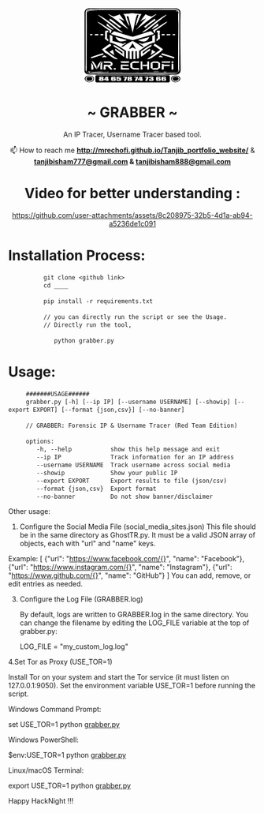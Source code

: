 <div align="center">
 <img src="https://github.com/MrEchoFi/MrEchoFi/raw/4274f537dec313ac7dde4403fe0fae24259beade/Mr.EchoFi-New-Logo-with-ASCII.jpg" alt="logo" width="200" height="auto" />
  <h1>~ GRABBER ~</h1>
   
  <p>
  An IP Tracer, Username Tracer based tool.
  </p>


  📫 How to reach me **http://mrechofi.github.io/Tanjib_portfolio_website/** &
 **tanjibisham777@gmail.com & tanjibisham888@gmail.com**

# Video for better understanding :
  


https://github.com/user-attachments/assets/8c208975-32b5-4d1a-ab94-a5236de1c091


   
</div>

# Installation Process:
              git clone <github link>
              cd ____

              pip install -r requirements.txt

              // you can directly run the script or see the Usage.
              // Directly run the tool,

                 python grabber.py


# Usage:

         #######USAGE######
         grabber.py [-h] [--ip IP] [--username USERNAME] [--showip] [--export EXPORT] [--format {json,csv}] [--no-banner]

         // GRABBER: Forensic IP & Username Tracer (Red Team Edition)

         options:
            -h, --help           show this help message and exit
            --ip IP              Track information for an IP address
            --username USERNAME  Track username across social media
            --showip             Show your public IP
            --export EXPORT      Export results to file (json/csv)
            --format {json,csv}  Export format
            --no-banner          Do not show banner/disclaimer
            
Other usage: 

1. Configure the Social Media File (social_media_sites.json)
   This file should be in the same directory as GhostTR.py.
   It must be a valid JSON array of objects, each with "url" and "name" keys.

Example:
 [
  {"url": "https://www.facebook.com/{}", "name": "Facebook"},
  {"url": "https://www.instagram.com/{}", "name": "Instagram"},
  {"url": "https://www.github.com/{}", "name": "GitHub"}
]
   You can add, remove, or edit entries as needed.

3. Configure the Log File (GRABBER.log)
   
      By default, logs are written to GRABBER.log in the same directory.
      You can change the filename by editing the LOG_FILE variable at the top of grabber.py:

      LOG_FILE = "my_custom_log.log"

4.Set Tor as Proxy (USE_TOR=1)

   Install Tor on your system and start the Tor service (it must listen on 127.0.0.1:9050).
   Set the environment variable USE_TOR=1 before running the script.

   Windows Command Prompt:

   set USE_TOR=1
   python [grabber.py](http://_vscodecontentref_/5)

  Windows PowerShell:

   $env:USE_TOR=1
   python [grabber.py](http://_vscodecontentref_/6)

  Linux/macOS Terminal:

   export USE_TOR=1
   python [grabber.py](http://_vscodecontentref_/7)


Happy HackNight !!!
